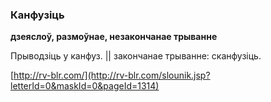 ### Канфузіць
**дзеяслоў, размоўнае, незакончанае трыванне**

Прыводзіць у канфуз. || закончанае трыванне: сканфузіць.

<a rel="author">[http://rv-blr.com/](http://rv-blr.com/slounik.jsp?letterId=0&maskId=0&pageId=1314)</a>

